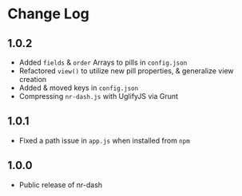 # Change Log

## 1.0.2
- Added `fields` & `order` Arrays to pills in `config.json`
- Refactored `view()` to utilize new pill properties, & generalize view creation
- Added & moved keys in `config.json`
- Compressing `nr-dash.js` with UglifyJS via Grunt

## 1.0.1
- Fixed a path issue in `app.js` when installed from `npm`

## 1.0.0
- Public release of nr-dash
